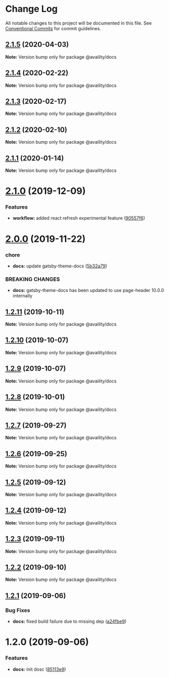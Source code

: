 # Change Log

All notable changes to this project will be documented in this file.
See [Conventional Commits](https://conventionalcommits.org) for commit guidelines.

## [2.1.5](https://github.com/Availity/availity-workflow/compare/@availity/docs@2.1.4...@availity/docs@2.1.5) (2020-04-03)

**Note:** Version bump only for package @availity/docs





## [2.1.4](https://github.com/Availity/availity-workflow/compare/@availity/docs@2.1.3...@availity/docs@2.1.4) (2020-02-22)

**Note:** Version bump only for package @availity/docs





## [2.1.3](https://github.com/Availity/availity-workflow/compare/@availity/docs@2.1.2...@availity/docs@2.1.3) (2020-02-17)

**Note:** Version bump only for package @availity/docs





## [2.1.2](https://github.com/Availity/availity-workflow/compare/@availity/docs@2.1.1...@availity/docs@2.1.2) (2020-02-10)

**Note:** Version bump only for package @availity/docs





## [2.1.1](https://github.com/Availity/availity-workflow/compare/@availity/docs@2.1.0...@availity/docs@2.1.1) (2020-01-14)

**Note:** Version bump only for package @availity/docs





# [2.1.0](https://github.com/Availity/availity-workflow/compare/@availity/docs@2.0.0...@availity/docs@2.1.0) (2019-12-09)


### Features

* **workflow:** added react refresh experimental feature ([90557f6](https://github.com/Availity/availity-workflow/commit/90557f6b8d088d9866bedaf86cbb32e54fdd9b73))





# [2.0.0](https://github.com/Availity/availity-workflow/compare/@availity/docs@1.2.11...@availity/docs@2.0.0) (2019-11-22)


### chore

* **docs:** update gatsby-theme-docs ([5b32a79](https://github.com/Availity/availity-workflow/commit/5b32a792e9bbb5422222a22bdd5f4e4dcdad95c0))


### BREAKING CHANGES

* **docs:** gatsby-theme-docs has been updated to use page-header 10.0.0 internally





## [1.2.11](https://github.com/Availity/availity-workflow/compare/@availity/docs@1.2.10...@availity/docs@1.2.11) (2019-10-11)

**Note:** Version bump only for package @availity/docs





## [1.2.10](https://github.com/Availity/availity-workflow/compare/@availity/docs@1.2.9...@availity/docs@1.2.10) (2019-10-07)

**Note:** Version bump only for package @availity/docs





## [1.2.9](https://github.com/Availity/availity-workflow/compare/@availity/docs@1.2.8...@availity/docs@1.2.9) (2019-10-07)

**Note:** Version bump only for package @availity/docs





## [1.2.8](https://github.com/Availity/availity-workflow/compare/@availity/docs@1.2.7...@availity/docs@1.2.8) (2019-10-01)

**Note:** Version bump only for package @availity/docs





## [1.2.7](https://github.com/Availity/availity-workflow/compare/@availity/docs@1.2.6...@availity/docs@1.2.7) (2019-09-27)

**Note:** Version bump only for package @availity/docs





## [1.2.6](https://github.com/Availity/availity-workflow/compare/@availity/docs@1.2.5...@availity/docs@1.2.6) (2019-09-25)

**Note:** Version bump only for package @availity/docs





## [1.2.5](https://github.com/Availity/availity-workflow/compare/@availity/docs@1.2.4...@availity/docs@1.2.5) (2019-09-12)

**Note:** Version bump only for package @availity/docs





## [1.2.4](https://github.com/Availity/availity-workflow/compare/@availity/docs@1.2.3...@availity/docs@1.2.4) (2019-09-12)

**Note:** Version bump only for package @availity/docs





## [1.2.3](https://github.com/Availity/availity-workflow/compare/@availity/docs@1.2.2...@availity/docs@1.2.3) (2019-09-11)

**Note:** Version bump only for package @availity/docs





## [1.2.2](https://github.com/Availity/availity-workflow/compare/@availity/docs@1.2.1...@availity/docs@1.2.2) (2019-09-10)

**Note:** Version bump only for package @availity/docs





## [1.2.1](https://github.com/Availity/availity-workflow/compare/@availity/docs@1.2.0...@availity/docs@1.2.1) (2019-09-06)


### Bug Fixes

* **docs:** fixed build failure due to missing dep ([a24fbe9](https://github.com/Availity/availity-workflow/commit/a24fbe9))





# 1.2.0 (2019-09-06)


### Features

* **docs:** init dosc ([85113e9](https://github.com/Availity/availity-workflow/commit/85113e9))
